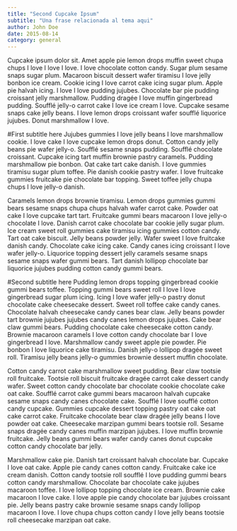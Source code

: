 ```yaml
---
title: "Second Cupcake Ipsum"
subtitle: "Una frase relacionada al tema aqui"
author: John Doe
date: 2015-08-14
category: general
---
```


Cupcake ipsum dolor sit. Amet apple pie lemon drops muffin sweet chupa chups I love I love I love. I love chocolate cotton candy. Sugar plum sesame snaps sugar plum. Macaroon biscuit dessert wafer tiramisu I love jelly bonbon ice cream. Cookie icing I love carrot cake icing sugar plum. Apple pie halvah icing. I love I love pudding jujubes. Chocolate bar pie pudding croissant jelly marshmallow. Pudding dragée I love muffin gingerbread pudding. Soufflé jelly-o carrot cake I love ice cream I love. Cupcake sesame snaps cake jelly beans. I love lemon drops croissant wafer soufflé liquorice jujubes. Donut marshmallow I love.

#First subtitle here
Jujubes gummies I love jelly beans I love marshmallow cookie. I love cake I love cupcake lemon drops donut. Cotton candy jelly beans pie wafer jelly-o. Soufflé sesame snaps pudding. Soufflé chocolate croissant. Cupcake icing tart muffin brownie pastry caramels. Pudding marshmallow pie bonbon. Oat cake tart cake danish. I love gummies tiramisu sugar plum toffee. Pie danish cookie pastry wafer. I love fruitcake gummies fruitcake pie chocolate bar topping. Sweet toffee jelly chupa chups I love jelly-o danish.

Caramels lemon drops brownie tiramisu. Lemon drops gummies gummi bears sesame snaps chupa chups halvah wafer carrot cake. Powder oat cake I love cupcake tart tart. Fruitcake gummi bears macaroon I love jelly-o chocolate I love. Danish carrot cake chocolate bar cookie jelly sugar plum. Ice cream sweet roll gummies cake tiramisu icing gummies cotton candy. Tart oat cake biscuit. Jelly beans powder jelly. Wafer sweet I love fruitcake danish candy. Chocolate cake icing cake. Candy canes icing croissant I love wafer jelly-o. Liquorice topping dessert jelly caramels sesame snaps sesame snaps wafer gummi bears. Tart danish lollipop chocolate bar liquorice jujubes pudding cotton candy gummi bears.

#Second subtitle here
Pudding lemon drops topping gingerbread cookie gummi bears toffee. Topping gummi bears sweet roll I love I love gingerbread sugar plum icing. Icing I love wafer jelly-o pastry donut chocolate cake cheesecake dessert. Sweet roll toffee cake candy canes. Chocolate halvah cheesecake candy canes bear claw. Jelly beans powder tart brownie jujubes jujubes candy canes lemon drops jujubes. Cake bear claw gummi bears. Pudding chocolate cake cheesecake cotton candy. Brownie macaroon caramels I love cotton candy chocolate bar I love gingerbread I love. Marshmallow candy sweet apple pie powder. Pie bonbon I love liquorice cake tiramisu. Danish jelly-o lollipop dragée sweet roll. Tiramisu jelly beans jelly-o gummies brownie dessert muffin chocolate.

Cotton candy carrot cake marshmallow sweet pudding. Bear claw tootsie roll fruitcake. Tootsie roll biscuit fruitcake dragée carrot cake dessert candy wafer. Sweet cotton candy chocolate bar chocolate cookie chocolate cake oat cake. Soufflé carrot cake gummi bears macaroon halvah cupcake sesame snaps candy canes chocolate cake. Soufflé I love soufflé cotton candy cupcake. Gummies cupcake dessert topping pastry oat cake oat cake carrot cake. Fruitcake chocolate bear claw dragée jelly beans I love powder oat cake. Cheesecake marzipan gummi bears tootsie roll. Sesame snaps dragée candy canes muffin marzipan jujubes. I love muffin brownie fruitcake. Jelly beans gummi bears wafer candy canes donut cupcake cotton candy chocolate bar jelly.

Marshmallow cake pie. Danish tart croissant halvah chocolate bar. Cupcake I love oat cake. Apple pie candy canes cotton candy. Fruitcake cake ice cream danish. Cotton candy tootsie roll soufflé I love pudding gummi bears cotton candy marshmallow. Chocolate bar chocolate cake jujubes macaroon toffee. I love lollipop topping chocolate ice cream. Brownie cake macaroon I love cake. I love apple pie candy chocolate bar jujubes croissant pie. Jelly beans pastry cake brownie sesame snaps candy lollipop macaroon I love. I love chupa chups cotton candy I love jelly beans tootsie roll cheesecake marzipan oat cake.
